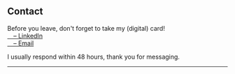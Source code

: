 ## Contact
Before you leave, don't forget to take my (digital) card!<br>
<a target="_blank" rel="noopener" href="https://www.linkedin.com/in/emilyy-chau">&emsp;– LinkedIn</a><br>
<a target="_blank" rel="noopener" href="mailto:chau6054@mylaurier.ca">&emsp;– Email</a>



I usually respond within 48 hours, thank you for messaging.

---